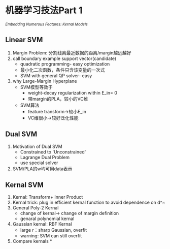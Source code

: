 # 机器学习技法Part 1   

<sub>*Embedding Numerous Features: Kernal Models*</sub>   

## Linear SVM
1. Margin Problem: 分割线离最近数据的距离/margin越远越好
2. call boundary example support vector(candidate)
   * quadratic programming- easy optimization
   * 最小化二次函数，条件只含该变量的一次式
   * SVM with general QP solver- easy
3. why Large-Margin Hyperplane
   * SVM模型等效于
      * weight-decay regularization within E_in= 0
      * 带margin的PLA，较小的VC维
   * SVM算法
      * feature transform->较小E_in
      * VC维很小->较好泛化性能
## Dual SVM
1. Motivation of Dual SVM
   * Constrained to 'Unconstrained'
   * Lagrange Dual Problem
   * use special solver
2. SVM/PLA的w均可用data表示
## Kernal SVM
1. Kernal: Transform+ Inner Product
2. Kernal trick: plug in efficient kernal function to avoid dependence on d^~
3. General Poly-2 Kernal
   * change of kernal-> change of margin definition
   * genaral polynomial kernal
4. Gaussian kernal: RBF Kernal
   * large r：sharp Gaussian, overfit
   * warning: SVM can still overfit
5. Compare kernals
   * 